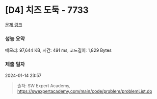 # [D4] 치즈 도둑 - 7733 

[문제 링크](https://swexpertacademy.com/main/code/problem/problemDetail.do?contestProbId=AWrDOdQqRCUDFARG) 

### 성능 요약

메모리: 97,644 KB, 시간: 491 ms, 코드길이: 1,829 Bytes

### 제출 일자

2024-01-14 23:57



> 출처: SW Expert Academy, https://swexpertacademy.com/main/code/problem/problemList.do
